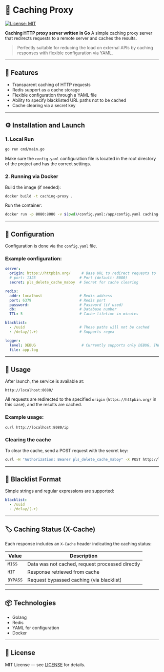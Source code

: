 # 🧠 Caching Proxy

[![License: MIT](https://img.shields.io/badge/License-MIT-yellow.svg)](https://opensource.org/licenses/MIT)

**Caching HTTP proxy server written in Go**
A simple caching proxy server that redirects requests to a remote server and caches the results.

> Perfectly suitable for reducing the load on external APIs by caching responses with flexible configuration via YAML.

---

## 📌 Features

- Transparent caching of HTTP requests
- Redis support as a cache storage
- Flexible configuration through a YAML file
- Ability to specify blacklisted URL paths not to be cached
- Cache clearing via a secret key

---

## ⚙️ Installation and Launch

### 1. Local Run

```bash
go run cmd/main.go
```

Make sure the `config.yaml` configuration file is located in the root directory of the project and has the correct settings.

### 2. Running via Docker

Build the image (if needed):

```bash
docker build -t caching-proxy .
```

Run the container:

```bash
docker run -p 8080:8080 -v $(pwd)/config.yaml:/app/config.yaml caching-proxy
```

---

## 📄 Configuration

Configuration is done via the `config.yaml` file.

### Example configuration:

```yaml
server:
  origin: https://httpbin.org/     # Base URL to redirect requests to
  # port: 1323                    # Port (default: 8080)
  secret: pls_delete_cache_maboy  # Secret for cache clearing

redis:
  addr: localhost                 # Redis address
  port: 6379                      # Redis port
  password:                       # Password (if used)
  db:                             # Database number
  TTL: 5                          # Cache lifetime in minutes

blacklist:
  - /uuid                         # These paths will not be cached
  - /delay/(.+)                   # Supports regex

logger:
  level: DEBUG                     # Currently supports only DEBUG, INFO, ERROR
  file: app.log
```

---

## 🧪 Usage

After launch, the service is available at:

```
http://localhost:8080/
```

All requests are redirected to the specified `origin` (`https://httpbin.org/` in this case), and the results are cached.

### Example usage:

```bash
curl http://localhost:8080/ip
```

### Clearing the cache

To clear the cache, send a POST request with the secret key:

```bash
curl -H "Authorization: Bearer pls_delete_cache_maboy" -X POST http://localhost:8080/clear
```

---

## 📁 Blacklist Format

Simple strings and regular expressions are supported:

```yaml
blacklist:
  - /uuid
  - /delay/(.+)
```

---

## 🏷 Caching Status (X-Cache)

Each response includes an `X-Cache` header indicating the caching status:

| Value     | Description                                      |
|-----------|--------------------------------------------------|
| `MISS`    | Data was not cached, request processed directly  |
| `HIT`     | Response retrieved from cache                    |
| `BYPASS`  | Request bypassed caching (via blacklist)         |

---

## 📦 Technologies

- Golang
- Redis
- YAML for configuration
- Docker

---

## 🧾 License

MIT License — see [LICENSE](LICENSE) for details.
